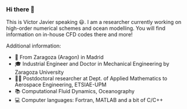 ### Hi there 👋

<!--
**VictorJavier-CFD/VictorJavier-CFD** is a ✨ _special_ ✨ repository because its `README.md` (this file) appears on your GitHub profile.

Postdoctoral researcher at the Deparment of Applied Mathematics to Aerospace Engineering, ETSIAE-UPM - School of Aeronautics.

Here are some ideas to get you started:

- 🔭 I’m currently working on ...
- 🌱 I’m currently learning ...
- 👯 I’m looking to collaborate on ...
- 🤔 I’m looking for help with ...
- 💬 Ask me about ...
- 📫 How to reach me: ...
- 😄 Pronouns: ...
- ⚡ Fun fact: ...
-->

This is Víctor Javier speaking 😃. I am a researcher currently working on high-order numerical schemes and ocean modelling. You will find information on in-house CFD codes there and more!

Additional information:
- 📌 From Zaragoza (Aragon) in Madrid
- 🎓 Industrial Engineer and Doctor in Mechanical Engineering by Zaragoza University
- 👨‍🔬 Postdoctoral researcher at Dept. of Applied Mathematics to Aerospace Engineering, ETSIAE-UPM
- 📚 Computational Fluid Dynamics, Oceanography 
- 💻 Computer languages: Fortran, MATLAB and a bit of C/C++
